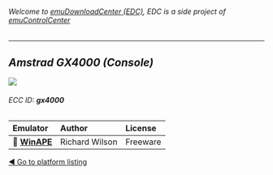 ###### Welcome to [emuDownloadCenter (EDC)](https://github.com/PhoenixInteractiveNL/emuDownloadCenter/wiki/), EDC is a side project of [emuControlCenter](https://github.com/PhoenixInteractiveNL/emuControlCenter/wiki/)
***
## _Amstrad GX4000 (Console)_
![](https://raw.githubusercontent.com/wiki/PhoenixInteractiveNL/emuDownloadCenter/images_platform/ecc_gx4000_teaser.png)
###### ECC ID: **gx4000**

| Emulator   | Author      | License     |
|:-----------|:------------|:------------|
| :file_folder: [**WinAPE**](https://github.com/PhoenixInteractiveNL/emuDownloadCenter/wiki/Emulator-winape#menu) | Richard Wilson | Freeware |

[:arrow_backward: Go to platform listing](https://github.com/PhoenixInteractiveNL/emuDownloadCenter/wiki/EDC-Platform-List)
